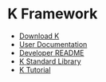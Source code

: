 K Framework
===========

-   [Download K](https://github.com/kframework/k/releases/latest)
-   [User Documentation](pending-documentation.md)
-   [Developer README](README.html)
-   [K Standard Library](builtin/README.md)
-   [K Tutorial](tutorial/README.md)
